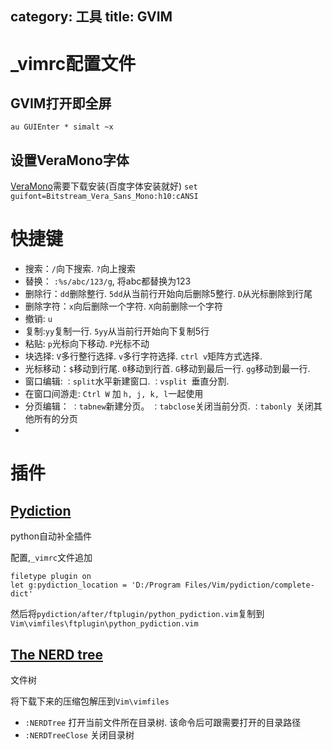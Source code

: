 category: 工具
title: GVIM
---

# _vimrc配置文件
## GVIM打开即全屏
`au GUIEnter * simalt ~x `

## 设置VeraMono字体
[VeraMono](http://www.vimer.cn/wp-content/uploads/2009/11/VeraMono.ttf)需要下载安装(百度字体安装就好)
`set guifont=Bitstream_Vera_Sans_Mono:h10:cANSI`

# 快捷键
* 搜索：`/`向下搜索. `?`向上搜索
* 替换： `:%s/abc/123/g`, 将abc都替换为123
* 删除行：`dd`删除整行. `5dd`从当前行开始向后删除5整行. `D`从光标删除到行尾
* 删除字符：`x`向后删除一个字符. `X`向前删除一个字符
* 撤销: `u`
* 复制:`yy`复制一行. `5yy`从当前行开始向下复制5行
* 粘贴: `p`光标向下移动. `P`光标不动
* 块选择: `V`多行整行选择. `v`多行字符选择. `ctrl v`矩阵方式选择.
* 光标移动：`$`移动到行尾. `0`移动到行首. `G`移动到最后一行. `gg`移动到最一行. 
* 窗口编辑: `：split`水平新建窗口. `：vsplit `垂直分割.
* 在窗口间游走: `Ctrl W` 加 `h, j, k, l`一起使用
* 分页编辑： `：tabnew`新建分页。 `：tabclose`关闭当前分页. `：tabonly `关闭其他所有的分页
* 

# 插件
## [Pydiction ](http://www.vim.org/scripts/script.php?script_id=850)
python自动补全插件

配置,`_vimrc`文件追加
```
filetype plugin on
let g:pydiction_location = 'D:/Program Files/Vim/pydiction/complete-dict'
```
然后将`pydiction/after/ftplugin/python_pydiction.vim`复制到`Vim\vimfiles\ftplugin\python_pydiction.vim`

## [The NERD tree](http://www.vim.org/scripts/script.php?script_id=1658)
文件树

将下载下来的压缩包解压到`Vim\vimfiles`
* `:NERDTree` 打开当前文件所在目录树. 该命令后可跟需要打开的目录路径
* `:NERDTreeClose` 关闭目录树

